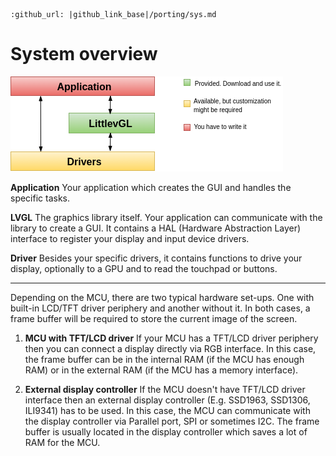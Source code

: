 ```eval_rst
:github_url: |github_link_base|/porting/sys.md
```
# System overview

![](/misc/sys.png "System architecture with LVGL (formerly LittlevGL)")

**Application**
Your application which creates the GUI and handles the specific tasks.

**LVGL**
The graphics library itself. Your application can communicate with the library to create a GUI. It contains a HAL (Hardware Abstraction Layer) interface to register your display and input device drivers.

**Driver**
Besides your specific drivers, it contains functions to drive your display, optionally to a GPU and to read the touchpad or buttons.

* * *

Depending on the MCU, there are two typical hardware set-ups. One with built-in LCD/TFT driver periphery and another without it. In both cases, a frame buffer will be required to store the current image of the screen.

1. **MCU with TFT/LCD driver**
If your MCU has a TFT/LCD driver periphery then you can connect a display directly via RGB interface. 
In this case, the frame buffer can be in the internal RAM (if the MCU has enough RAM) or in the external RAM (if the MCU has a memory interface).

2. **External display controller**
If the MCU doesn't have TFT/LCD driver interface then an external display controller (E.g. SSD1963, SSD1306, ILI9341) has to be used.
In this case, the MCU can communicate with the display controller via Parallel port, SPI or sometimes I2C.
The frame buffer is usually located in the display controller which saves a lot of RAM for the MCU.
